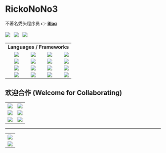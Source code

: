 # RickoNoNo3

不著名秃头程序员 👉 [**Blog**](http://rickonono3.top)

<a href="#!"><img src="https://img.shields.io/badge/IDE-IntelliJ%20IDEA-303030?style=flat-square&logo=IntelliJ%20IDEA" /></a>
&nbsp;
<a href="#!"><img src="https://img.shields.io/badge/Editor-VS%20Code-303030?style=flat-square&logo=visualstudiocode" /></a>
&nbsp;
<a href="#!"><img src="https://img.shields.io/badge/Note-Joplin-303030?style=flat-square&logo=Joplin" /></a>

<table>
  <tr>
    <td colspan=4 align=center><b>Languages / Frameworks</b></td>
  <tr>
    <td align=right><a href="#!"><img src="https://img.shields.io/badge/Go-★★★★★-303030?style=flat-square&logo=Go" /></a></td>
    <td align=right><a href="#!"><img src="https://img.shields.io/badge/C|C%2B%2B-★★★★★-303030?style=flat-square&logo=C%2B%2B" /></a></td>
    <td align=right><a href="#!"><img src="https://img.shields.io/badge/JavaScript-★★★★☆-303030?style=flat-square&logo=JavaScript" /></a></td>
    <td align=right><a href="#!"><img src="https://img.shields.io/badge/React|ReactNative-★★★★☆-303030?style=flat-square&logo=React" /></a></td>
  </tr>
  <tr>
    <td align=right><a href="#!"><img src="https://img.shields.io/badge/jQuery-★★★★☆-303030?style=flat-square&logo=jQuery" /></a></td>
    <td align=right><a href="#!"><img src="https://img.shields.io/badge/Java-★★★★☆-303030?style=flat-square&logo=Java" /></a></td>
    <td align=right><a href="#!"><img src="https://img.shields.io/badge/Python-★★★★☆-303030?style=flat-square&logo=Python" /></a></td>
    <td align=right><a href="#!"><img src="https://img.shields.io/badge/PyTorch-★★★☆☆-303030?style=flat-square&logo=PyTorch" /></a></td>
  </tr>
  <tr>
    <td align=right><a href="#!"><img src="https://img.shields.io/badge/Spring-★★★☆☆-303030?style=flat-square&logo=Spring" /></a></td>
    <td align=right><a href="#!"><img src="https://img.shields.io/badge/Kotlin-★★★☆☆-303030?style=flat-square&logo=Kotlin" /></a></td>
    <td align=right><a href="#!"><img src="https://img.shields.io/badge/C%23-★★★☆☆-303030?style=flat-square&logo=CSharp" /></a></td>
    <td align=right><a href="#!"><img src="https://img.shields.io/badge/WPF-★★★☆☆-303030?style=flat-square&logo=Windows" /></a></td>
  </tr>
  <tr>
    <td align=right><a href="#!"><img src="https://img.shields.io/badge/Vue-★★☆☆☆-303030?style=flat-square&logo=Vue.js" /></a></td>
    <td align=right><a href="#!"><img src="https://img.shields.io/badge/PHP-★☆☆☆☆-303030?style=flat-square&logo=PHP" /></a></td>
    <td align=right><a href="#!"><img src="https://img.shields.io/badge/TensorFlow-★☆☆☆☆-303030?style=flat-square&logo=TensorFlow" /></a></td>
    <td align=right><a href="#!"><img src="https://img.shields.io/badge/Dart|Fultter-★☆☆☆☆-303030?style=flat-square&logo=Flutter" /></a></td>
  </tr>
</table>

## 欢迎合作 (Welcome for Collaborating)

<table>
  <tr>
    <td><a href="https://github.com/rickonono3/react-winbox" target="_blank">
      <img src="https://github-readme-stats.vercel.app/api/pin/?username=rickonono3&repo=react-winbox&theme=highcontrast&locale=cn&cache_seconds=1800" />
    </a></td>
    <td><a href="https://github.com/rickonono3/consulize" target="_blank">
      <img src="https://github-readme-stats.vercel.app/api/pin/?username=rickonono3&repo=consulize&theme=highcontrast&locale=cn&cache_seconds=1800" />
    </a></td>
  </tr>
  <tr>
    <td><a href="https://github.com/rickonono3/m2obj" target="_blank">
      <img src="https://github-readme-stats.vercel.app/api/pin/?username=rickonono3&repo=m2obj&theme=highcontrast&locale=cn&cache_seconds=1800" />
    </a></td>
    <td><a href="https://github.com/rickonono3/joplin-terminal-data-api" target="_blank">
      <img src="https://github-readme-stats.vercel.app/api/pin/?username=rickonono3&repo=joplin-terminal-data-api&theme=highcontrast&locale=cn&cache_seconds=1800" />
    </a></td>
  </tr>
  <tr>
    <td><a href="https://github.com/rickonono3/ufset" target="_blank">
      <img src="https://github-readme-stats.vercel.app/api/pin/?username=rickonono3&repo=ufset&theme=highcontrast&locale=cn&cache_seconds=1800" />
    </a></td>
    <td><a href="https://github.com/rickonono3/tyut-net-connector" target="_blank">
      <img src="https://github-readme-stats.vercel.app/api/pin/?username=rickonono3&repo=tyut-net-connector&theme=highcontrast&locale=cn&cache_seconds=1800" />
    </a></td>
  </tr>
</table>

-----

<table>
  <tr>
    <td><img src="https://github-readme-stats.vercel.app/api?username=rickonono3&count_private=true&show_icons=true&include_all_commits=true&custom_title=RickoNoNo3%20%E7%9A%84%E6%91%B8%E9%B1%BC%E7%BB%9F%E8%AE%A1&theme=highcontrast&locale=cn&cache_seconds=1800" /></td>  
  </tr>
  <tr>
    <td><img src="https://github-readme-stats.vercel.app/api/top-langs/?username=rickonono3&theme=highcontrast&layout=compact&exclude_repo=R-Blog-Public-Library,R-Blog-IconFont,R-Blog-MathJax-Fonts,RZ-Blog,xv6-chinese,jquery-csv&count_private=true&langs_count=8&locale=cn&cache_seconds=1800&hide=css,less,html" /></td>
  </tr>
</table>




